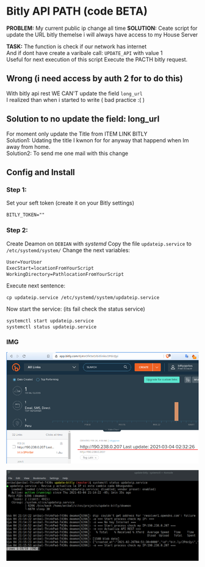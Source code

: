 # Bitly API PATH (code BETA)

**PROBLEM:** My current public ip change all time
**SOLUTION:** Ceate script for update the URL bitly themelse i will always have access to my House Server

**TASK:** The function is check if our network has internet  
And if dont have create a varibale call: `UPDATE_API` with value 1  
Useful for next execution of this script Execute the PACTH bitly request.

## Wrong (i need access by auth 2 for to do this)

With bitly api rest  WE CAN'T update the field `long_url`  
I realized than when i started to write ( bad practice :( )

## Solution to no update the field: long_url

For moment only update the Title from ITEM LINK BITLY  
Solution1: Udating the title I kwnon for for anyway that happend when Im away from home.  
Solution2: To send me one mail  with this change  

## Config and Install

### Step 1:

Set your seft token (create it on your Bitly settings)

    BITLY_TOKEN=""

### Step 2:

Create Deamon on `DEBIAN` with *systemd*
Copy the file `updateip.service` to `/etc/systemd/system/`
Change the next variables:

    User=YourUser
    ExecStart=locationFromYourScript
    WorkingDirectory=PathlocationFromYourScript

Execute next sentence:

    cp updateip.service /etc/systemd/system/updateip.service

Now start the service: (its fail check the status service)

    systemctl start updateip.service
    systemctl status updateip.service

### IMG 

![Ref Image BITLY URL UPDATE](README/README.png)

![status updateip service](README/updateip-service.png)
